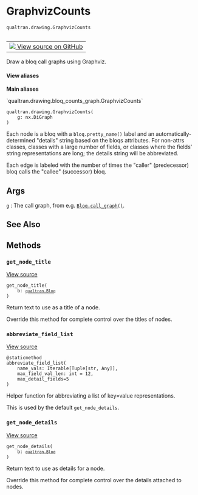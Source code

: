 # GraphvizCounts
`qualtran.drawing.GraphvizCounts`


<table class="tfo-notebook-buttons tfo-api nocontent" align="left">
<td>
  <a target="_blank" href="https://github.com/quantumlib/Qualtran/blob/main/qualtran/drawing/bloq_counts_graph.py#L105-L170">
    <img src="https://www.tensorflow.org/images/GitHub-Mark-32px.png" />
    View source on GitHub
  </a>
</td>
</table>



Draw a bloq call graphs using Graphviz.

<section class="expandable">
  <h4 class="showalways">View aliases</h4>
  <p>
<b>Main aliases</b>
<p>`qualtran.drawing.bloq_counts_graph.GraphvizCounts`</p>
</p>
</section>

<pre class="devsite-click-to-copy prettyprint lang-py tfo-signature-link">
<code>qualtran.drawing.GraphvizCounts(
    g: nx.DiGraph
)
</code></pre>



<!-- Placeholder for "Used in" -->

Each node is a bloq with a `bloq.pretty_name()` label and an automatically-determined
"details" string based on the bloqs attributes. For non-attrs classes, classes with
a large number of fields, or classes where the fields' string representations are long;
the details string will be abbreviated.

Each edge is labeled with the number of times the "caller" (predecessor) bloq calls the
"callee" (successor) bloq.

<h2 class="add-link">Args</h2>

`g`<a id="g"></a>
: The call graph, from e.g. <a href="../../qualtran/Bloq.html#call_graph"><code>Bloq.call_graph()</code></a>.




<h2 class="add-link">See Also</h2>




## Methods

<h3 id="get_node_title"><code>get_node_title</code></h3>

<a target="_blank" class="external" href="https://github.com/quantumlib/Qualtran/blob/main/qualtran/drawing/bloq_counts_graph.py#L130-L131">View source</a>

<pre class="devsite-click-to-copy prettyprint lang-py tfo-signature-link">
<code>get_node_title(
    b: <a href="../../qualtran/Bloq.html"><code>qualtran.Bloq</code></a>
)
</code></pre>

Return text to use as a title of a node.

Override this method for complete control over the titles of nodes.

<h3 id="abbreviate_field_list"><code>abbreviate_field_list</code></h3>

<a target="_blank" class="external" href="https://github.com/quantumlib/Qualtran/blob/main/qualtran/drawing/bloq_counts_graph.py#L133-L154">View source</a>

<pre class="devsite-click-to-copy prettyprint lang-py tfo-signature-link">
<code>@staticmethod</code>
<code>abbreviate_field_list(
    name_vals: Iterable[Tuple[str, Any]],
    max_field_val_len: int = 12,
    max_detail_fields=5
)
</code></pre>

Helper function for abbreviating a list of key=value representations.

This is used by the default `get_node_details`.

<h3 id="get_node_details"><code>get_node_details</code></h3>

<a target="_blank" class="external" href="https://github.com/quantumlib/Qualtran/blob/main/qualtran/drawing/bloq_counts_graph.py#L156-L170">View source</a>

<pre class="devsite-click-to-copy prettyprint lang-py tfo-signature-link">
<code>get_node_details(
    b: <a href="../../qualtran/Bloq.html"><code>qualtran.Bloq</code></a>
)
</code></pre>

Return text to use as details for a node.

Override this method for complete control over the details attached to nodes.



